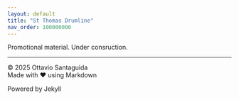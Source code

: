 ```yaml
---
layout: default
title: "St Thomas Drumline"
nav_order: 100000000
---
```


Promotional material. Under consruction. 




---

© 2025 Ottavio Santaguida  
Made with ❤️ using Markdown

Powered by Jekyll
